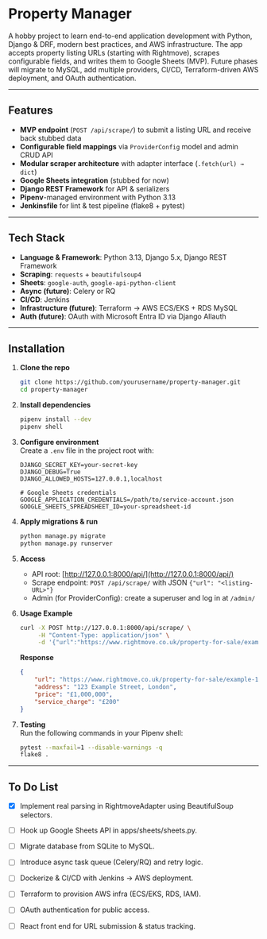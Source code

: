 # Property Manager

A hobby project to learn end-to-end application development with Python, Django & DRF, modern best practices, and AWS infrastructure. The app accepts property listing URLs (starting with Rightmove), scrapes configurable fields, and writes them to Google Sheets (MVP). Future phases will migrate to MySQL, add multiple providers, CI/CD, Terraform-driven AWS deployment, and OAuth authentication.

---

## Features

- **MVP endpoint** (`POST /api/scrape/`) to submit a listing URL and receive back stubbed data  
- **Configurable field mappings** via `ProviderConfig` model and admin CRUD API  
- **Modular scraper architecture** with adapter interface (`.fetch(url) → dict`)  
- **Google Sheets integration** (stubbed for now)  
- **Django REST Framework** for API & serializers  
- **Pipenv**-managed environment with Python 3.13  
- **Jenkinsfile** for lint & test pipeline (flake8 + pytest)  

---

## Tech Stack

- **Language & Framework**: Python 3.13, Django 5.x, Django REST Framework  
- **Scraping**: `requests` + `beautifulsoup4`  
- **Sheets**: `google-auth`, `google-api-python-client`  
- **Async (future)**: Celery or RQ  
- **CI/CD**: Jenkins  
- **Infrastructure (future)**: Terraform → AWS ECS/EKS + RDS MySQL  
- **Auth (future)**: OAuth with Microsoft Entra ID via Django Allauth  

---

## Installation

1. **Clone the repo**  
   ```bash
   git clone https://github.com/yourusername/property-manager.git
   cd property-manager
   ```

2. **Install dependencies**  
   ```bash
   pipenv install --dev
   pipenv shell
   ```

3. **Configure environment**  
   Create a `.env` file in the project root with:

   ```env
   DJANGO_SECRET_KEY=your-secret-key
   DJANGO_DEBUG=True
   DJANGO_ALLOWED_HOSTS=127.0.0.1,localhost

   # Google Sheets credentials
   GOOGLE_APPLICATION_CREDENTIALS=/path/to/service-account.json
   GOOGLE_SHEETS_SPREADSHEET_ID=your-spreadsheet-id
   ```

4. **Apply migrations & run**  
   ```bash
   python manage.py migrate
   python manage.py runserver
   ```

5. **Access**  
   - API root: [http://127.0.0.1:8000/api/](http://127.0.0.1:8000/api/)  
   - Scrape endpoint: `POST /api/scrape/` with JSON `{"url": "<listing-URL>"}`  
   - Admin (for ProviderConfig): create a superuser and log in at `/admin/`

6. **Usage Example**  
   ```bash
   curl -X POST http://127.0.0.1:8000/api/scrape/ \
        -H "Content-Type: application/json" \
        -d '{"url":"https://www.rightmove.co.uk/property-for-sale/example-1234"}'
   ```

   **Response**
   ```json
   {
       "url": "https://www.rightmove.co.uk/property-for-sale/example-1234",
       "address": "123 Example Street, London",
       "price": "£1,000,000",
       "service_charge": "£200"
   }
   ```

7. **Testing**  
   Run the following commands in your Pipenv shell:
   ```bash
   pytest --maxfail=1 --disable-warnings -q
   flake8 .
   ```

---

## To Do List

- [x] Implement real parsing in RightmoveAdapter using BeautifulSoup selectors.
- [ ] Hook up Google Sheets API in apps/sheets/sheets.py.
- [ ] Migrate database from SQLite to MySQL.
- [ ] Introduce async task queue (Celery/RQ) and retry logic.
- [ ] Dockerize & CI/CD with Jenkins → AWS deployment.
- [ ] Terraform to provision AWS infra (ECS/EKS, RDS, IAM).
- [ ] OAuth authentication for public access.
- [ ] React front end for URL submission & status tracking.

